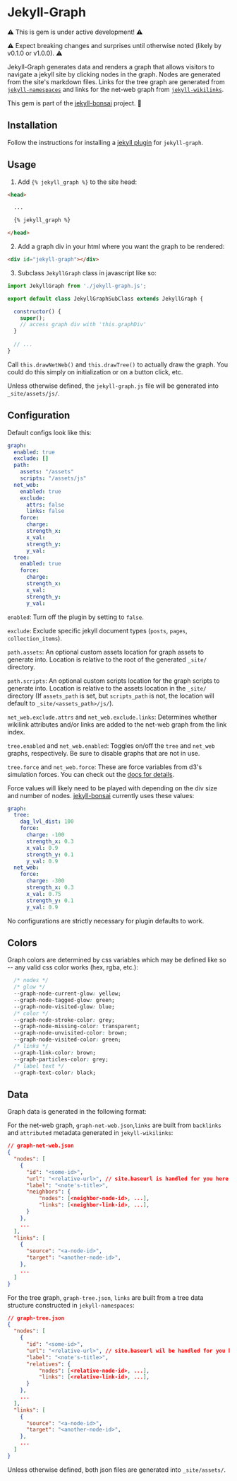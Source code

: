 # Jekyll-Graph

⚠️ This is gem is under active development! ⚠️

⚠️ Expect breaking changes and surprises until otherwise noted (likely by v0.1.0 or v1.0.0). ⚠️

Jekyll-Graph generates data and renders a graph that allows visitors to navigate a jekyll site by clicking nodes in the graph. Nodes are generated from the site's markdown files. Links for the tree graph are generated from [`jekyll-namespaces`](https://github.com/manunamz/jekyll-namespaces) and links for the net-web graph from [`jekyll-wikilinks`](https://github.com/manunamz/jekyll-wikilinks).

This gem is part of the [jekyll-bonsai](https://manunamz.github.io/jekyll-bonsai/) project. 🎋

## Installation

Follow the instructions for installing a [jekyll plugin](https://jekyllrb.com/docs/plugins/installation/) for `jekyll-graph`.

## Usage

1. Add `{% jekyll_graph %}` to the site head:

```html
<head>

  ...

  {% jekyll_graph %}

</head>
```

2. Add a graph div in your html where you want the graph to be rendered:

```html
<div id="jekyll-graph"></div>
```

3. Subclass `JekyllGraph` class in javascript like so:

```javascript
import JekyllGraph from './jekyll-graph.js';

export default class JekyllGraphSubClass extends JekyllGraph {

  constructor() {
    super();
    // access graph div with 'this.graphDiv'
  }
  
  // ...
}
```
Call `this.drawNetWeb()` and `this.drawTree()` to actually draw the graph. You could do this simply on initialization or on a button click, etc.

Unless otherwise defined, the `jekyll-graph.js` file will be generated into `_site/assets/js/`.

## Configuration

Default configs look like this:

```yaml
graph:
  enabled: true
  exclude: []
  path:
    assets: "/assets"
    scripts: "/assets/js"
  net_web:
    enabled: true
    exclude:
      attrs: false
      links: false
    force:
      charge:
      strength_x:
      x_val:
      strength_y:
      y_val:
  tree:
    enabled: true
    force:
      charge:
      strength_x:
      x_val:
      strength_y:
      y_val:
```

`enabled`: Turn off the plugin by setting to `false`.

`exclude`: Exclude specific jekyll document types (`posts`, `pages`, `collection_items`).

`path.assets`: An optional custom assets location for graph assets to generate into. Location is relative to the root of the generated `_site/` directory.

`path.scripts`: An optional custom scripts location for the graph scripts to generate into. Location is relative to the assets location in the `_site/` directory (If `assets_path` is set, but `scripts_path` is not, the location will default to `_site/<assets_path>/js/`).

`net_web.exclude.attrs` and `net_web.exclude.links`: Determines whether wikilink attributes and/or links are added to the net-web graph from the link index.

`tree.enabled` and `net_web.enabled`: Toggles on/off the `tree` and `net_web` graphs, respectively. Be sure to disable graphs that are not in use.

`tree.force` and `net_web.force`: These are force variables from d3's simulation forces. You can check out the [docs for details](https://github.com/d3/d3-force#simulation_force).

Force values will likely need to be played with depending on the div size and number of nodes. [jekyll-bonsai](https://manunamz.github.io/jekyll-bonsai/) currently uses these values:

```yaml
graph:
  tree:
    dag_lvl_dist: 100
    force:
      charge: -100
      strength_x: 0.3
      x_val: 0.9
      strength_y: 0.1
      y_val: 0.9
  net_web:
    force:
      charge: -300
      strength_x: 0.3
      x_val: 0.75
      strength_y: 0.1
      y_val: 0.9
```

No configurations are strictly necessary for plugin defaults to work.

## Colors

Graph colors are determined by css variables which may be defined like so -- any valid css color works (hex, rgba, etc.):

```CSS
  /* nodes */
  /* glow */
  --graph-node-current-glow: yellow;
  --graph-node-tagged-glow: green;
  --graph-node-visited-glow: blue;
  /* color */
  --graph-node-stroke-color: grey;
  --graph-node-missing-color: transparent;
  --graph-node-unvisited-color: brown;
  --graph-node-visited-color: green;
  /* links */
  --graph-link-color: brown;
  --graph-particles-color: grey;
  /* label text */
  --graph-text-color: black;
```

## Data
Graph data is generated in the following format:

For the net-web graph, `graph-net-web.json`,`links` are built from `backlinks` and `attributed` metadata generated in `jekyll-wikilinks`:

```json
// graph-net-web.json
{
  "nodes": [
    {
      "id": "<some-id>",
      "url": "<relative-url>", // site.baseurl is handled for you here
      "label": "<note's-title>",
      "neighbors": {
          "nodes": [<neighbor-node-id>, ...],
          "links": [<neighbor-link-id>, ...],
      }
    },
    ...
  ],
  "links": [
    {
      "source": "<a-node-id>",
      "target": "<another-node-id>",
    },
    ...
  ]
}
```

For the tree graph, `graph-tree.json`, `links` are built from a tree data structure constructed in `jekyll-namespaces`:

```json
// graph-tree.json
{
  "nodes": [
    {
      "id": "<some-id>",
      "url": "<relative-url>", // site.baseurl wil be handled for you here
      "label": "<note's-title>",
      "relatives": {
          "nodes": [<relative-node-id>, ...],
          "links": [<relative-link-id>, ...],
      }
    },
    ...
  ],
  "links": [
    {
      "source": "<a-node-id>",
      "target": "<another-node-id>",
    },
    ...
  ]
}
```

Unless otherwise defined, both json files are generated into `_site/assets/`.
